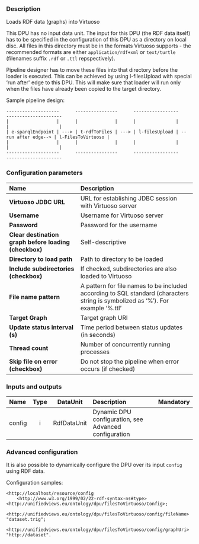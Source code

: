 ### Description

Loads RDF data (graphs) into Virtuoso

This DPU has no input data unit. The input for this DPU (the RDF data itself) has to be specified in the configuration of this DPU as a directory on local disc. All files in this directory must be in the formats Virtuoso supports - the recommended formats are either `application/rdf+xml` or `text/turtle` (filenames suffix `.rdf` or `.ttl` repspectively).

Pipeline designer has to move these files into that directory before the loader is executed. This can be achieved by using l-filesUpload with special ‘run after' edge to this DPU. This will make sure that loader will run only when the files have already been copied to the target directory. 

Sample pipeline design:

    --------------------      ----------------      -----------------                     ---------------------
    |                  |      |              |      |               |                     |                   |
    | e-sparqlEndpoint | ---> | t-rdfToFiles | ---> | l-filesUpload | --run after edge--> | l-FilesToVirtuoso |
    |                  |      |              |      |               |                     |                   |
    --------------------      ----------------      -----------------                     ---------------------

### Configuration parameters

| Name | Description |
|:----|:----|
|**Virtuoso JDBC URL** | URL for establishing JDBC session with Virtuoso server |
|**Username** | Username for Virtuoso server |
|**Password** | Password for the username |
|**Clear destination graph before loading (checkbox)** | Self-descriptive |
|**Directory to load path** | Path to directory to be loaded |
|**Include subdirectories (checkbox)** | If checked, subdirectories are also loaded to Virtuoso |
|**File name pattern** | A pattern for file names to be included according to SQL standard (characters string is symbolized as ‘%’). For example ‘%.ttl’ |
|**Target Graph** | Target graph URI |
|**Update status interval (s)** | Time period between status updates (in seconds) |
|**Thread count** | Number of concurrently running processes |
|**Skip file on error (checkbox)** | Do not stop the pipeline when error occurs (if checked) |

### Inputs and outputs

|Name |Type | DataUnit | Description | Mandatory |
|:--------|:------:|:------:|:-------------|:---------------------:|
|config |i| RdfDataUnit | Dynamic DPU configuration, see Advanced configuration | |

### Advanced configuration

It is also possible to dynamically configure the DPU over its input `config` using RDF data.

Configuration samples:

```turtle
<http://localhost/resource/config	
    <http://www.w3.org/1999/02/22-rdf-syntax-ns#type> <http://unifiedviews.eu/ontology/dpu/filesToVirtuoso/Config>;
    <http://unifiedviews.eu/ontology/dpu/filesToVirtuoso/config/fileName> "dataset.trig";
    <http://unifiedviews.eu/ontology/dpu/filesToVirtuoso/config/graphUri> "http://dataset".
```
